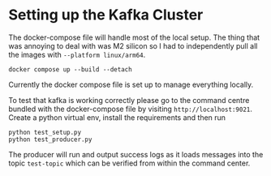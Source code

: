 # Setting up the Kafka Cluster
The docker-compose file will handle most of the local setup. The thing that was annoying to deal with was M2 silicon so I had to independently pull all the images with `--platform linux/arm64`.

```commandline
docker compose up --build --detach
```

Currently the docker compose file is set up to manage everything locally.

To test that kafka is working correctly please go to the command centre bundled with the docker-compose file by visiting `http://localhost:9021`. Create a python virtual env, install the requirements and then run

```commandline
python test_setup.py
python test_producer.py
```

The producer will run and output success logs as it loads messages into the topic `test-topic` which can be verified from within the command center.